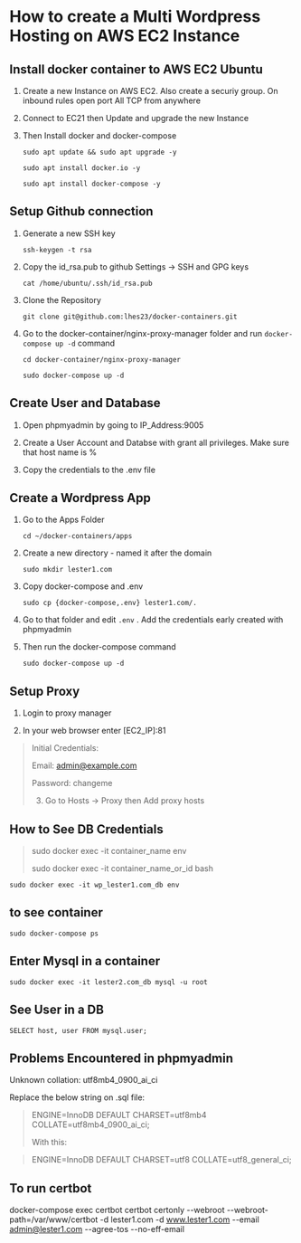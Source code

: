 # How to create a Multi Wordpress Hosting on AWS EC2 Instance

## Install docker container to AWS EC2 Ubuntu

1. Create a new Instance on AWS EC2. Also create a securiy group. On inbound rules open port All TCP from anywhere

2. Connect to EC21 then Update and upgrade the new Instance

3. Then Install docker and docker-compose

   `sudo apt update && sudo apt upgrade -y`

   `sudo apt install docker.io -y`

   `sudo apt install docker-compose -y`

## Setup Github connection

1. Generate a new SSH key

   `ssh-keygen -t rsa`

2. Copy the id_rsa.pub to github Settings -> SSH and GPG keys

   `cat /home/ubuntu/.ssh/id_rsa.pub`

3. Clone the Repository

   `git clone git@github.com:lhes23/docker-containers.git`

4. Go to the docker-container/nginx-proxy-manager folder and run `docker-compose up -d` command

   `cd docker-container/nginx-proxy-manager`

   `sudo docker-compose up -d`

## Create User and Database

1. Open phpmyadmin by going to IP_Address:9005

2. Create a User Account and Databse with grant all privileges. Make sure that host name is %

3. Copy the credentials to the .env file

## Create a Wordpress App

1. Go to the Apps Folder

   `cd ~/docker-containers/apps`

2. Create a new directory - named it after the domain

   `sudo mkdir lester1.com`

3. Copy docker-compose and .env

   `sudo cp {docker-compose,.env} lester1.com/.`

4. Go to that folder and edit `.env` . Add the credentials early created with phpmyadmin

5. Then run the docker-compose command

   `sudo docker-compose up -d`

## Setup Proxy

1. Login to proxy manager

2. In your web browser enter [EC2_IP]:81

> Initial Credentials:
>
> Email: admin@example.com
>
> Password: changeme
>
> 3. Go to Hosts -> Proxy then Add proxy hosts

## How to See DB Credentials

> sudo docker exec -it container_name env
>
> sudo docker exec -it container_name_or_id bash

`sudo docker exec -it wp_lester1.com_db env`

## to see container

`sudo docker-compose ps`

## Enter Mysql in a container

`sudo docker exec -it lester2.com_db mysql -u root`

## See User in a DB

`SELECT host, user FROM mysql.user;`

## Problems Encountered in phpmyadmin

Unknown collation: utf8mb4_0900_ai_ci

Replace the below string on .sql file:

> ENGINE=InnoDB DEFAULT CHARSET=utf8mb4 COLLATE=utf8mb4_0900_ai_ci;
>
> With this:

> ENGINE=InnoDB DEFAULT CHARSET=utf8 COLLATE=utf8_general_ci;

## To run certbot

docker-compose exec certbot certbot certonly --webroot --webroot-path=/var/www/certbot -d lester1.com -d www.lester1.com --email admin@lester1.com --agree-tos --no-eff-email
